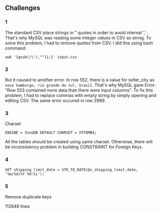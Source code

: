 
## Challenges

### 1 
The standard CSV place strings in " quotes in order to avoid internal ',' . That's why MySQL was reading some integer values in CSV as string. To solve this problem, I had to remove quotes from CSV. I did this using bash command:

    awk '{gsub(/\"/,"")};1' input.csv 

### 2
But it caused to another error. In row 552, there is a value for seller_city as `novo hamburgo, rio grande do sul, brasil`. That's why MySQL gave Error: "Row 553 contained more data than there were input columns". To fix this problem, I had to replace commas with empty string by simply opening and editing CSV. The same error occured in row 2989. 

### 3
Charset

    ENGINE = InnoDB DEFAULT CHARSET = UTF8MB4;

All the tables should be created using same charset. Otherwise, there will be inconsistency problem in building CONSTRAINT for Foreign Keys.

### 4 

    SET shipping_limit_date = STR_TO_DATE(@v_shipping_limit_date, '%m/%d/%Y %H:%i');


### 5
Remove duplicate keys

112648 lines